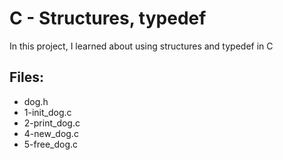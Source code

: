 # C - Structures, typedef

In this project, I learned about using structures and typedef in C

## Files:

- dog.h
- 1-init_dog.c
- 2-print_dog.c
- 4-new_dog.c
- 5-free_dog.c
